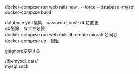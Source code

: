 docker-compose run web rails new . --force --database=mysql  
 docker-compose build  

database.yml 編集　password, host: dbに変更  
db削除　なぜか必要  
docker-compose run web rails db:create migrateと同じ  
docker-compose up　起動  

gitignore変更する  

/db/mysql_data/  
mysql.sock  

